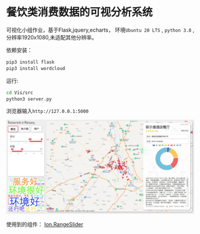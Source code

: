 # 餐饮类消费数据的可视分析系统

可视化小组作业，基于Flask,jquery,echarts，  环境` Ubuntu 20 LTS ` , ` python 3.8 ` ,分辨率1920x1080,未适配其他分辨率。 


依赖安装：
```bash
pip3 install flask
pip3 install wordcloud
```

运行:
```bash
cd Vis/src
python3 server.py
```
浏览器输入` http://127.0.0.1:5000 `


![wip](res/wip.png)

使用到的组件：
[Ion.RangeSlider](https://github.com/IonDen/ion.rangeSlider)